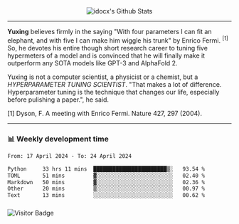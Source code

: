 <div align="center">
    <img align="center" src="https://github-readme-stats.vercel.app/api?username=idocx&show_icons=true&count_private=true&hide_border=true" alt="idocx's Github Stats"></img>
</div>

---

**Yuxing** believes firmly in the saying "With four parameters I can fit an elephant, and with five I can make him wiggle his trunk" by Enrico Fermi. <sup>[1]</sup> So, he devotes his entire though short research career to tuning five hypermeters of a model and is convinced that he will finally make it outperform any SOTA models like GPT-3 and AlphaFold 2.

Yuxing is not a computer scientist, a physicist or a chemist, but a *HYPERPARAMETER TUNING SCIENTIST*. "That makes a lot of difference. Hyperparameter tuning is the technique that changes our life, especially before pulishing a paper.", he said.

[1] Dyson, F. A meeting with Enrico Fermi. Nature 427, 297 (2004).


---

### 📊 Weekly development time
<!--START_SECTION:waka-->

```txt
From: 17 April 2024 - To: 24 April 2024

Python     33 hrs 11 mins  ███████████████████████▒░   93.54 %
TOML       51 mins         ▓░░░░░░░░░░░░░░░░░░░░░░░░   02.40 %
Markdown   50 mins         ▓░░░░░░░░░░░░░░░░░░░░░░░░   02.36 %
Other      20 mins         ▒░░░░░░░░░░░░░░░░░░░░░░░░   00.97 %
Text       13 mins         ░░░░░░░░░░░░░░░░░░░░░░░░░   00.62 %
```

<!--END_SECTION:waka-->

### 

![Visitor Badge](https://visitor-badge.laobi.icu/badge?page_id=idocx.idocx)